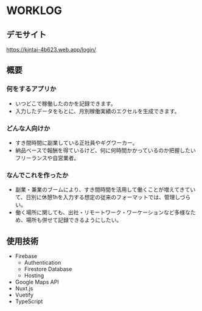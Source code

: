 # WORKLOG

## デモサイト
https://kintai-4b623.web.app/login/

## 概要
### 何をするアプリか
- いつどこで稼働したのかを記録できます。
- 入力したデータをもとに、月別稼働実績のエクセルを生成できます。

### どんな人向けか
- すき間時間に副業している正社員やギグワーカー。
- 納品ベースで報酬を得ているけど、何に何時間かかっているのか把握したいフリーランスや自営業者。

### なんでこれを作ったか
- 副業・兼業のブームにより、すき間時間を活用して働くことが増えてきていて、日別に休憩1hを入力する想定の従来のフォーマットでは、管理しづらい。
- 働く場所に関しても、出社・リモートワーク・ワーケーションなど多様なため、場所も併せて記録できるようにしたい。

## 使用技術
- Firebase
	- Authentication
	- Firestore Database
	- Hosting
- Google Maps API
- Nuxt.js
- Vuetify
- TypeScript
